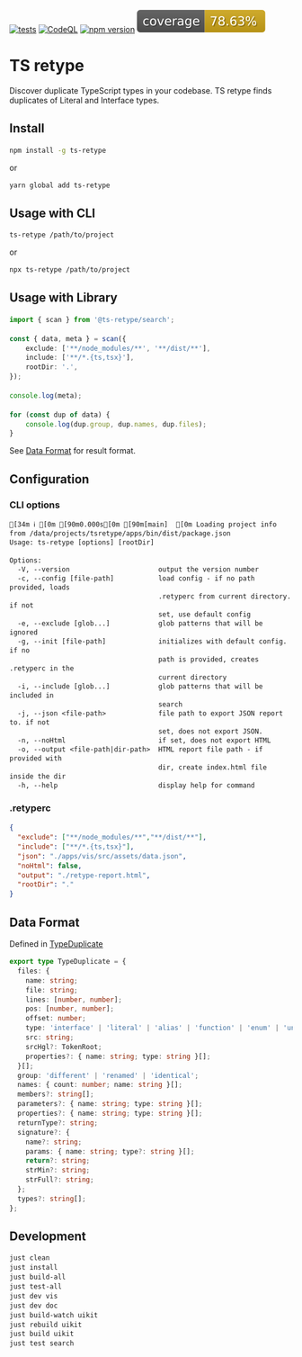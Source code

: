 [![tests](https://github.com/petlack/ts-retype/actions/workflows/run-tests.yml/badge.svg)](https://github.com/petlack/ts-retype/actions/workflows/run-tests.yml)
[![CodeQL](https://github.com/petlack/ts-retype/actions/workflows/github-code-scanning/codeql/badge.svg)](https://github.com/petlack/ts-retype/actions/workflows/github-code-scanning/codeql)
[![npm version](https://img.shields.io/npm/v/ts-retype.svg)](https://www.npmjs.com/package/ts-retype)
![coverage](https://raw.githubusercontent.com/petlack/ts-retype/gh-pages/badge-coverage.svg)

# TS retype

Discover duplicate TypeScript types in your codebase. TS retype finds duplicates of Literal and
Interface types.

## Install

```bash
npm install -g ts-retype
```

or

```bash
yarn global add ts-retype
```

## Usage with CLI

```bash
ts-retype /path/to/project
```

or

```bash
npx ts-retype /path/to/project
```

## Usage with Library

```typescript
import { scan } from '@ts-retype/search';

const { data, meta } = scan({
    exclude: ['**/node_modules/**', '**/dist/**'],
    include: ['**/*.{ts,tsx}'],
    rootDir: '.',
});

console.log(meta);

for (const dup of data) {
    console.log(dup.group, dup.names, dup.files);
}
```

See [Data Format](#data-format) for result format.

## Configuration

### CLI options

```console
[34m ℹ️ [0m [90m0.000s[0m [90m[main]  [0m Loading project info from /data/projects/tsretype/apps/bin/dist/package.json
Usage: ts-retype [options] [rootDir]

Options:
  -V, --version                      output the version number
  -c, --config [file-path]           load config - if no path provided, loads
                                     .retyperc from current directory. if not
                                     set, use default config
  -e, --exclude [glob...]            glob patterns that will be ignored
  -g, --init [file-path]             initializes with default config. if no
                                     path is provided, creates .retyperc in the
                                     current directory
  -i, --include [glob...]            glob patterns that will be included in
                                     search
  -j, --json <file-path>             file path to export JSON report to. if not
                                     set, does not export JSON.
  -n, --noHtml                       if set, does not export HTML
  -o, --output <file-path|dir-path>  HTML report file path - if provided with
                                     dir, create index.html file inside the dir
  -h, --help                         display help for command

```

### .retyperc

```json
{
  "exclude": ["**/node_modules/**","**/dist/**"],
  "include": ["**/*.{ts,tsx}"],
  "json": "./apps/vis/src/assets/data.json",
  "noHtml": false,
  "output": "./retype-report.html",
  "rootDir": "."
}
```

## Data Format

Defined in [TypeDuplicate](src/types.ts)

```typescript
export type TypeDuplicate = {
  files: {
    name: string;
    file: string;
    lines: [number, number];
    pos: [number, number];
    offset: number;
    type: 'interface' | 'literal' | 'alias' | 'function' | 'enum' | 'union';
    src: string;
    srcHgl?: TokenRoot;
    properties?: { name: string; type: string }[];
  }[];
  group: 'different' | 'renamed' | 'identical';
  names: { count: number; name: string }[];
  members?: string[];
  parameters?: { name: string; type: string }[];
  properties?: { name: string; type: string }[];
  returnType?: string;
  signature?: {
    name?: string;
    params: { name: string; type?: string }[];
    return?: string;
    strMin?: string;
    strFull?: string;
  };
  types?: string[];
};
```

## Development

```bash
just clean
just install
just build-all
just test-all
just dev vis
just dev doc
just build-watch uikit
just rebuild uikit
just build uikit
just test search
```
